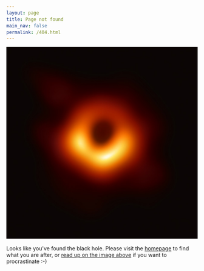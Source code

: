 ```yaml
---
layout: page
title: Page not found
main_nav: false
permalink: /404.html
---
```


<img src="/assets/black-hole.jpg" alt="First image of a black hole">

Looks like you've found the black hole. Please visit the [homepage](/index.html) to find what you are after, or [read up on the image above](https://www.google.com/search?q=first+black+hole+image) if you want to procrastinate :-)
